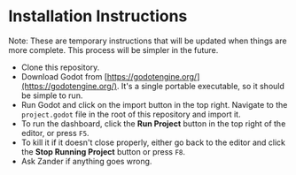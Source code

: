 # Installation Instructions
Note: These are temporary instructions that will be updated when things are more complete. This process will be simpler in the future.
* Clone this repository.
* Download Godot from [https://godotengine.org/](https://godotengine.org/). It's a single portable executable, so it should be simple to run.
* Run Godot and click on the import button in the top right. Navigate to the `project.godot` file in the root of this repository and import it.
* To run the dashboard, click the **Run Project** button in the top right of the editor, or press `F5`.
* To kill it if it doesn't close properly, either go back to the editor and click the **Stop Running Project** button or press `F8`.
* Ask Zander if anything goes wrong.